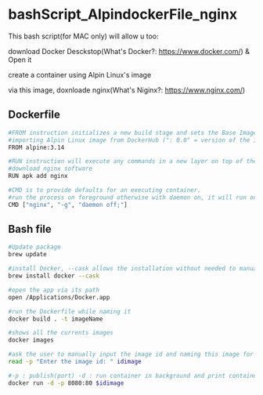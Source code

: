 # bashScript_AlpindockerFile_nginx

This bash script(for MAC only) will allow u too:

download Docker Desckstop(What's Docker?: https://www.docker.com/) & Open it

create a container using Alpin Linux's image

via this image, doxnloade nginx(What's Niginx?: https://www.nginx.com/)

## Dockerfile
```bash
#FROM instruction initializes a new build stage and sets the Base Image for subsequent instructions
#importing Alpin Linux image from DockerHub (": 0.0" = version of the image you want)
FROM alpine:3.14 

#RUN instruction will execute any commands in a new layer on top of the current image and commit the results
#download nginx software
RUN apk add nginx

#CMD is to provide defaults for an executing container.
#run the process on foreground otherwise with daemon on, it will run on background and end as soon as the container will turn on 
CMD ["nginx", "-g", "daemon off;"]

```
## Bash file 
```bash
#Update package
brew update

#install Docker, --cask allows the installation without needed to manually drag the app in "Applications"
brew install docker --cask

#open the app via its path
open /Applications/Docker.app

#run the Dockerfile while naming it
docker build . -t imageName

#shows all the currents images
docker images

#ask the user to manually input the image id and naming this image for the bash file
read -p "Enter the image id: " idimage

#-p : publish(port) -d : run container in background and print container ID
docker run -d -p 8080:80 $idimage
```
